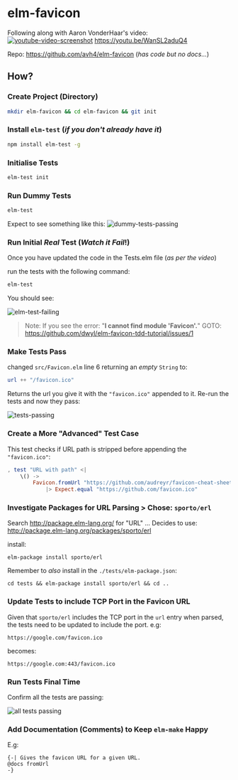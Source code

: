 # elm-favicon

Following along with Aaron VonderHaar's video:
[![youtube-video-screenshot](https://user-images.githubusercontent.com/194400/31855007-dd719050-b699-11e7-9bd4-180ca21e4b67.png)](https://youtu.be/WanSL2aduQ4 "click to play!")
https://youtu.be/WanSL2aduQ4

Repo: https://github.com/avh4/elm-favicon (_has code but no docs..._)


## How?

### Create Project (Directory)

```sh
mkdir elm-favicon && cd elm-favicon && git init
```


### Install `elm-test` (_if you don't already have it_)

```sh
npm install elm-test -g
```

### Initialise Tests

```sh
elm-test init
```

### Run Dummy Tests

```sh
elm-test
```
Expect to see something like this:
![dummy-tests-passing](https://user-images.githubusercontent.com/194400/31855167-fdf623f6-b69c-11e7-88de-e21a711db360.png)

### Run Initial _Real_ Test (_Watch it Fail_!)

Once you have updated the code in the Tests.elm file (_as per the video_)

run the tests with the following command:
```sh
elm-test
```

You should see: <br />

![elm-test-failing](https://user-images.githubusercontent.com/194400/31855391-475ab912-b6a2-11e7-8c50-574728fe89cf.png)


> Note: If you see the error: "**I cannot find module 'Favicon'.**"
GOTO: https://github.com/dwyl/elm-favicon-tdd-tutorial/issues/1


### Make Tests Pass

changed `src/Favicon.elm` line 6 returning an _empty_ `String` to:
```elm
url ++ "/favicon.ico"
```
Returns the url you give it with the `"favicon.ico"` appended to it.
Re-run the tests and now they pass:

![tests-passing](https://user-images.githubusercontent.com/194400/31855430-16d37eea-b6a3-11e7-8d11-0a2b51286739.png)


### Create a More "Advanced" Test Case

This test checks if URL path is stripped before appending the `"favicon.ico"`:

```elm
, test "URL with path" <|
    \() ->
        Favicon.fromUrl "https://github.com/audreyr/favicon-cheat-sheet"
            |> Expect.equal "https://github.com/favicon.ico"
```


### Investigate Packages for URL Parsing > Chose: `sporto/erl`

Search http://package.elm-lang.org/ for "URL" ...
Decides to use: http://package.elm-lang.org/packages/sporto/erl

install:
```
elm-package install sporto/erl
```

Remember to _also_ install in the `./tests/elm-package.json`:
```
cd tests && elm-package install sporto/erl && cd ..
```

### Update Tests to include TCP Port in the Favicon URL

Given that `sporto/erl` includes the TCP port in the `url` entry when parsed,
the tests need to be updated to include the port. e.g:
```
https://google.com/favicon.ico
```
becomes:
```
https://google.com:443/favicon.ico
```

### Run Tests Final Time

Confirm all the tests are passing:

![all tests passing](https://user-images.githubusercontent.com/194400/31856531-107fff10-b6bb-11e7-8fca-e474e9a6fb52.png)


### Add Documentation (Comments) to Keep `elm-make` Happy

E.g:
```
{-| Gives the favicon URL for a given URL.
@docs fromUrl
-}
```

